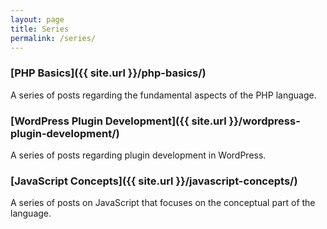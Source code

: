 ```yaml
---
layout: page
title: Series
permalink: /series/
---
```


### [PHP Basics]({{ site.url }}/php-basics/)

A series of posts regarding the fundamental aspects of the PHP language.

### [WordPress Plugin Development]({{ site.url }}/wordpress-plugin-development/)

A series of posts regarding plugin development in WordPress.

### [JavaScript Concepts]({{ site.url }}/javascript-concepts/)

A series of posts on JavaScript that focuses on the conceptual part of the language.
